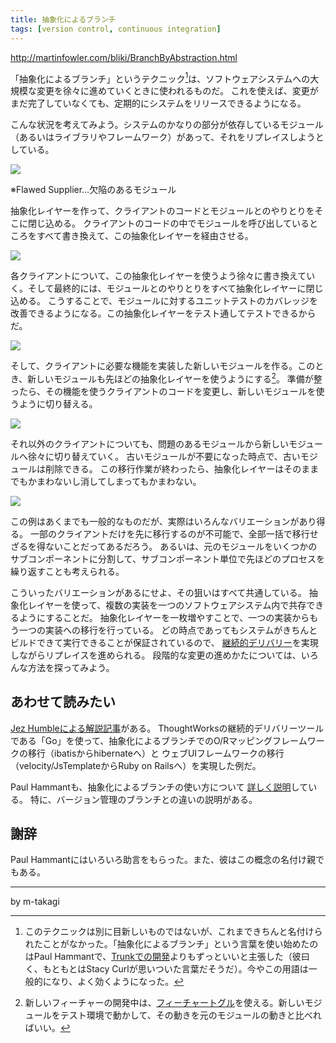 ```yaml
---
title: 抽象化によるブランチ
tags: [version control, continuous integration]
---
```


http://martinfowler.com/bliki/BranchByAbstraction.html

「抽象化によるブランチ」というテクニック[^fn01]は、ソフトウェアシステムへの大規模な変更を徐々に進めていくときに使われるものだ。
これを使えば、変更がまだ完了していなくても、定期的にシステムをリリースできるようになる。

こんな状況を考えてみよう。システムのかなりの部分が依存しているモジュール（あるいはライブラリやフレームワーク）があって、それをリプレイスしようとしている。

![](http://martinfowler.com/bliki/images/branch-by-abstraction/step-1.png)

※Flawed Supplier…欠陥のあるモジュール

抽象化レイヤーを作って、クライアントのコードとモジュールとのやりとりをそこに閉じ込める。
クライアントのコードの中でモジュールを呼び出しているところをすべて書き換えて、この抽象化レイヤーを経由させる。

![](http://martinfowler.com/bliki/images/branch-by-abstraction/step-2.png)


各クライアントについて、この抽象化レイヤーを使うよう徐々に書き換えていく。そして最終的には、モジュールとのやりとりをすべて抽象化レイヤーに閉じ込める。
こうすることで、モジュールに対するユニットテストのカバレッジを改善できるようになる。この抽象化レイヤーをテスト通してテストできるからだ。

![](http://martinfowler.com/bliki/images/branch-by-abstraction/step-3.png)


そして、クライアントに必要な機能を実装した新しいモジュールを作る。このとき、新しいモジュールも先ほどの抽象化レイヤーを使うようにする[^fn02]。
準備が整ったら、その機能を使うクライアントのコードを変更し、新しいモジュールを使うように切り替える。

![](http://martinfowler.com/bliki/images/branch-by-abstraction/step-4.png)

それ以外のクライアントについても、問題のあるモジュールから新しいモジュールへ徐々に切り替えていく。
古いモジュールが不要になった時点で、古いモジュールは削除できる。
この移行作業が終わったら、抽象化レイヤーはそのままでもかまわないし消してしまってもかまわない。


![](http://martinfowler.com/bliki/images/branch-by-abstraction/step-5.png)

この例はあくまでも一般的なものだが、実際はいろんなバリエーションがあり得る。
一部のクライアントだけを先に移行するのが不可能で、全部一括で移行せざるを得ないことだってあるだろう。
あるいは、元のモジュールをいくつかのサブコンポーネントに分割して、サブコンポーネント単位で先ほどのプロセスを繰り返すことも考えられる。

こういったバリエーションがあるにせよ、その狙いはすべて共通している。
抽象化レイヤーを使って、複数の実装を一つのソフトウェアシステム内で共存できるようにすることだ。
抽象化レイヤーを一枚増やすことで、一つの実装からもう一つの実装への移行を行っている。
どの時点であってもシステムがきちんとビルドできて実行できることが保証されているので、
[継続的デリバリー](http://martinfowler.com/delivery.html)を実現しながらリプレイスを進められる。
段階的な変更の進めかたについては、いろんな方法を探ってみよう。

## あわせて読みたい

[Jez Humbleによる解説記事](http://continuousdelivery.com/2011/05/make-large-scale-changes-incrementally-with-branch-by-abstraction/)がある。
ThoughtWorksの継続的デリバリーツールである「Go」を使って、抽象化によるブランチでのO/Rマッピングフレームワークの移行（ibatisからhibernateへ）と
ウェブUIフレームワークの移行（velocity/JsTemplateからRuby on Railsへ）を実現した例だ。

Paul Hammantも、抽象化によるブランチの使い方について
[詳しく説明](http://paulhammant.com/blog/branch_by_abstraction.html)している。
特に、バージョン管理のブランチとの違いの説明がある。

## 謝辞

Paul Hammantにはいろいろ助言をもらった。また、彼はこの概念の名付け親でもある。

----

by m-takagi


[^fn01]: このテクニックは別に目新しいものではないが、これまできちんと名付けられたことがなかった。「抽象化によるブランチ」という言葉を使い始めたのはPaul Hammantで、[Trunkでの開発](http://paulhammant.com/2013/04/05/what-is-trunk-based-development/)よりもずっといいと主張した（彼曰く、もともとはStacy Curlが思いついた言葉だそうだ）。今やこの用語は一般的になり、よく効くようになった。

[^fn02]: 新しいフィーチャーの開発中は、[フィーチャートグル](/FeatureToggle)を使える。新しいモジュールをテスト環境で動かして、その動きを元のモジュールの動きと比べればいい。
